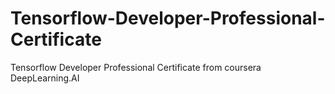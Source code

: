 # Tensorflow-Developer-Professional-Certificate
Tensorflow Developer Professional Certificate from coursera DeepLearning.AI
